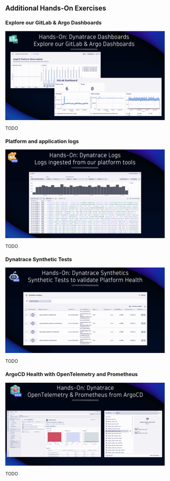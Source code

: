 ## Additional Hands-On Exercises

### Explore our GitLab & Argo Dashboards

![GitLab Argo Dashboards](../../../assets/images/06_01_gitlab_argo_dashboards.png)

TODO

### Platform and application logs

![Dynatrace Logs](../../../assets/images/06_01_dynatrace_logs.png)

TODO

### Dynatrace Synthetic Tests

![Dynatrace Synthetics](../../../assets/images/06_01_dynatrace_synthetics.png)

TODO

### ArgoCD Health with OpenTelemetry and Prometheus

![ArgoCD Health](../../../assets/images/06_01_dynatrace_otel_prometheus.png)

TODO